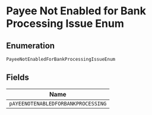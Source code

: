 
# Payee Not Enabled for Bank Processing Issue Enum

## Enumeration

`PayeeNotEnabledForBankProcessingIssueEnum`

## Fields

| Name |
|  --- |
| `pAYEENOTENABLEDFORBANKPROCESSING` |

